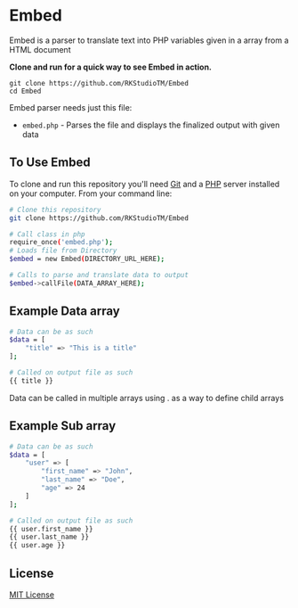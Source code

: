 # Embed
 Embed is a parser to translate text into PHP variables given in a array from a HTML document


**Clone and run for a quick way to see Embed in action.**
```
git clone https://github.com/RKStudioTM/Embed
cd Embed
```


Embed parser needs just this file:

- `embed.php` - Parses the file and displays the finalized output with given data


## To Use Embed

To clone and run this repository you'll need [Git](https://git-scm.com) and a [PHP](https://www.php.net/downloads) server installed on your computer. From your command line:

```bash
# Clone this repository
git clone https://github.com/RKStudioTM/Embed

# Call class in php 
require_once('embed.php');
# Loads file from Directory
$embed = new Embed(DIRECTORY_URL_HERE);

# Calls to parse and translate data to output
$embed->callFile(DATA_ARRAY_HERE);
```

## Example Data array
```bash
# Data can be as such
$data = [
    "title" => "This is a title" 
];

# Called on output file as such
{{ title }}
```
Data can be called in multiple arrays using . as a way to define child arrays

## Example Sub array
```bash
# Data can be as such
$data = [
    "user" => [
        "first_name" => "John",
        "last_name" => "Doe",
        "age" => 24
    ] 
];

# Called on output file as such
{{ user.first_name }}
{{ user.last_name }}
{{ user.age }}
```


## License

[MIT License](LICENSE)

